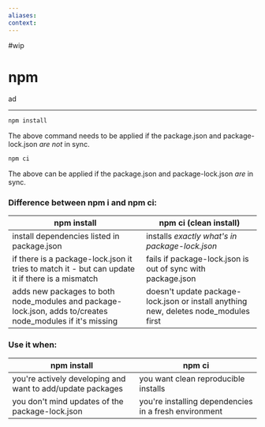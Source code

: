 ```yaml
---
aliases:
context:
---
```


#wip

# npm

ad

---
``` bash
npm install
```
The above command needs to be applied if the package.json and package-lock.json *are not*  in sync.

``` bash
npm ci
```
The above can be applied if the package.json and package-lock.json *are* in sync.


### Difference between npm i and npm ci:

| npm install | npm ci (clean install) |
| --------| ----------|
| install dependencies listed in package.json | installs *exactly what's in package-lock.json* |
| if there is a package-lock.json it tries to match it - but can update it if there is a mismatch | fails if package-lock.json is out of sync with package.json |
| adds new packages to both node_modules and package-lock.json, adds to/creates node_modules if it's missing | doesn't update package-lock.json or install anything new, deletes node_modules first |


### Use it when:
| npm install | npm ci |
| ---------- | ----------|
| you're actively developing and want to add/update packages | you want clean reproducible installs |
| you don't mind updates of the package-lock.json | you're installing dependencies in a fresh environment |

